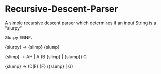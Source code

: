 # Recursive-Descent-Parser
A simple recursive descent parser which determines if an input String is a "slurpy" 

Slurpy EBNF:

{slurpy} -> {slimp} {slump}

{slimp} -> AH | A (B {slimp} | {slump}) C

{slump} -> (D|E) {F} ({slump} | G)
